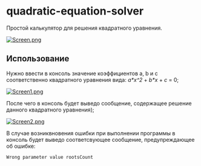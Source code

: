 # quadratic-equation-solver
Простой калькулятор для решения квадратного уравнения.

[![Screen.png](https://i.postimg.cc/JhvjW4mn/Screen.png)](https://postimg.cc/LqkJtSJK)

## Использование
Нужно ввести в консоль значение коэффициентов a, b и c соответственно квадратного уравнения вида: <nobr>_a*x^2_ + _b*x_ + _c_ = 0</nobr>;

[![Screen1.png](https://i.postimg.cc/zX8KNQmn/Screen1.png)](https://postimg.cc/rzZKCQwm)

После чего в консоль будет выведо сообщение, содержащее решение данного квадратного уравнения);

[![Screen2.png](https://i.postimg.cc/rm5RX1Qn/Screen2.png)](https://postimg.cc/MMKp1QkV)

В случае возниквновения ошибки при выполнении программы в консоль будет выведо соответсвующее сообщение, предупреждающее об ошибке:

```c
Wrong parameter value rootsCount
```
